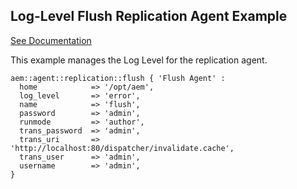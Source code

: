 ## Log-Level Flush Replication Agent Example

[See Documentation](https://docs.adobe.com/docs/en/aem/6-2/deploy/configuring/replication.html#Configuring%20your%20Replication%20Agents)

This example manages the Log Level for the replication agent.

~~~ puppet
aem::agent::replication::flush { 'Flush Agent' :
  home            => '/opt/aem',
  log_level       => 'error',
  name            => 'flush',
  password        => 'admin',
  runmode         => 'author',
  trans_password  => 'admin',
  trans_uri       => 'http://localhost:80/dispatcher/invalidate.cache',
  trans_user      => 'admin',
  username        => 'admin',
}
~~~
